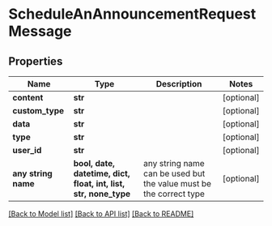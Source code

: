 # ScheduleAnAnnouncementRequestMessage


## Properties
Name | Type | Description | Notes
------------ | ------------- | ------------- | -------------
**content** | **str** |  | [optional] 
**custom_type** | **str** |  | [optional] 
**data** | **str** |  | [optional] 
**type** | **str** |  | [optional] 
**user_id** | **str** |  | [optional] 
**any string name** | **bool, date, datetime, dict, float, int, list, str, none_type** | any string name can be used but the value must be the correct type | [optional]

[[Back to Model list]](../README.md#documentation-for-models) [[Back to API list]](../README.md#documentation-for-api-endpoints) [[Back to README]](../README.md)


